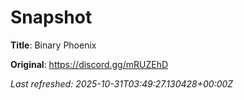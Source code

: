 # Snapshot

**Title**: Binary Phoenix

**Original**: <https://discord.gg/mRUZEhD>

_Last refreshed: 2025-10-31T03:49:27.130428+00:00Z_

